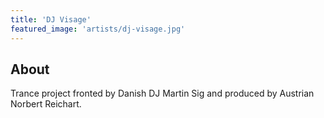 ```yaml
---
title: 'DJ Visage'
featured_image: 'artists/dj-visage.jpg'
---
```


## About

Trance project fronted by Danish DJ Martin Sig and produced by Austrian Norbert Reichart.

